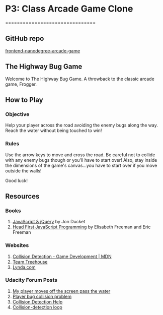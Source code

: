 # P3: Class Arcade Game Clone
===============================
## GitHub repo
[frontend-nanodegree-arcade-game](https://github.com/zcardais/frontend-nanodegree-arcade-game.git)

## The Highway Bug Game
Welcome to The Highway Bug Game. A throwback to the classic arcade game, Frogger.

## How to Play

### Objective
Help your player across the road avoiding the enemy bugs along the way. Reach the water without being touched to win!

### Rules
Use the arrow keys to move and cross the road. Be careful not to collide with any enemy bugs though or you'll have to start over! Also, stay inside the dimensions of the game's canvas…you have to start over if you move outside the walls!

Good luck!

## Resources

### Books
1. [JavaScript & jQuery](http://www.amazon.com/gp/product/1118531647/ref=pd_lpo_sbs_dp_ss_1?pf_rd_p=1944687502&pf_rd_s=lpo-top-stripe-1&pf_rd_t=201&pf_rd_i=144934013X&pf_rd_m=ATVPDKIKX0DER&pf_rd_r=0B3RHN34P1FT05WZ6NZX) by Jon Ducket
2. [Head First JavaScript Programming](http://www.amazon.com/Head-First-JavaScript-Programming-Freeman/dp/144934013X) by Elisabeth Freeman and Eric Freeman

### Websites
1. [Collision Detection - Game Development | MDN](https://developer.mozilla.org/en-US/docs/Games/Workflows/2D_Breakout_game_pure_JavaScript/Collision_detection)
2. [Team Treehouse](https://teamtreehouse.com/library/objectoriented-javascript)
3. [Lynda.com](http://www.lynda.com/JavaScript-tutorials/JavaScript-Functions/148137-2.html)

### Udacity Forum Posts
1. [My player moves off the screen pass the water](https://discussions.udacity.com/t/my-player-moves-off-the-screen-pass-the-water/42425/6)
2. [Player bug collision problem](https://discussions.udacity.com/t/player-bug-collision-problem/15068)
3. [Collision Detection Help](https://discussions.udacity.com/t/collision-detection-help/30442)
4. [Collision-detection loop](https://discussions.udacity.com/t/collision-detection-loop/39113)
